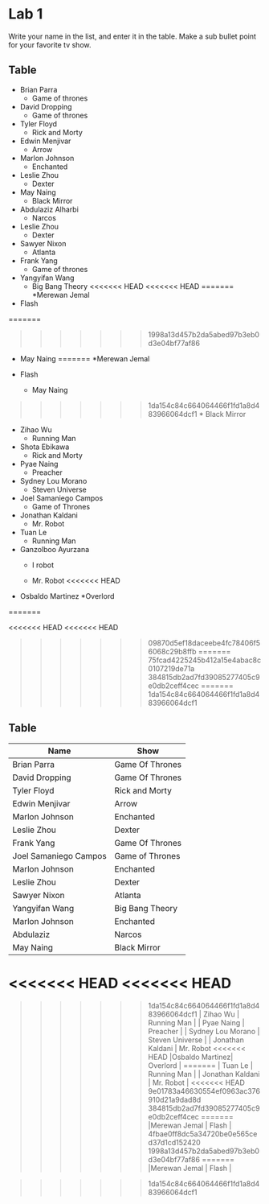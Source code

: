 # Lab 1
Write your name in the list, and enter it in the table. Make a sub bullet point for your favorite tv show.
 
## Table
* Brian Parra
  * Game of thrones
* David Dropping
  * Game of thrones
* Tyler Floyd
    * Rick and Morty
* Edwin Menjivar
  * Arrow 
* Marlon Johnson
    * Enchanted
* Leslie Zhou
    * Dexter
* May Naing
    * Black Mirror
* Abdulaziz Alharbi
  * Narcos
* Leslie Zhou
    * Dexter
* Sawyer Nixon
  * Atlanta
* Frank Yang
  * Game of thrones
* Yangyifan Wang
  * Big Bang Theory
<<<<<<< HEAD
<<<<<<< HEAD
=======
*Merewan Jemal
 * Flash

    
=======
>>>>>>> 1998a13d457b2da5abed97b3eb0d3e04bf77af86
* May Naing
=======
*Merewan Jemal
 * Flash

    * May Naing
>>>>>>> 1da154c84c664064466f1fd1a8d483966064dcf1
    * Black Mirror
* Zihao Wu
  * Running Man
* Shota Ebikawa
  * Rick and Morty
* Pyae Naing
  * Preacher
* Sydney Lou Morano
  * Steven Universe
* Joel Samaniego Campos
  * Game of Thrones
* Jonathan Kaldani 
  * Mr. Robot
* Tuan Le
  * Running Man 
* Ganzolboo Ayurzana
  * I robot
 
  * Mr. Robot 
<<<<<<< HEAD
* Osbaldo Martinez
  *Overlord
 
=======

<<<<<<< HEAD
<<<<<<< HEAD
>>>>>>> 09870d5ef18daceebe4fc78406f56068c29b8ffb
=======
>>>>>>> 75fcad4225245b412a15e4abac8c0107219de71a
>>>>>>> 384815db2ad7fd39085277405c9e0db2ceff4cec
=======
>>>>>>> 1da154c84c664064466f1fd1a8d483966064dcf1
## Table
| Name | Show|
| ------------- | ------------- |
| Brian Parra     | Game Of Thrones|
| David Dropping     | Game Of Thrones|
| Tyler Floyd | Rick and Morty|
| Edwin Menjivar  | Arrow|
| Marlon Johnson | Enchanted |
| Leslie Zhou | Dexter |
| Frank Yang     | Game Of Thrones|
| Joel Samaniego Campos | Game of Thrones|
| Marlon Johnson | Enchanted |
| Leslie Zhou | Dexter |
| Sawyer Nixon | Atlanta|
| Yangyifan Wang | Big Bang Theory |
| Marlon Johnson | Enchanted | 
| Abdulaziz | Narcos |
| May Naing | Black Mirror |
<<<<<<< HEAD
<<<<<<< HEAD
=======
>>>>>>> 1da154c84c664064466f1fd1a8d483966064dcf1
| Zihao Wu | Running Man |
| Pyae Naing | Preacher |
| Sydney Lou Morano | Steven Universe |
| Jonathan Kaldani | Mr. Robot
<<<<<<< HEAD
|Osbaldo Martinez| Overlord |
=======
| Tuan Le | Running Man |
| Jonathan Kaldani | Mr. Robot |
<<<<<<< HEAD
>>>>>>> 9e01783a46630554ef0963ac376910d21a9dad8d
>>>>>>> 384815db2ad7fd39085277405c9e0db2ceff4cec
=======
|Merewan Jemal | Flash |
>>>>>>> 4fbae0ff8dc5a34720be0e565ced37d1cd152420
>>>>>>> 1998a13d457b2da5abed97b3eb0d3e04bf77af86
=======
|Merewan Jemal | Flash |

>>>>>>> 1da154c84c664064466f1fd1a8d483966064dcf1
